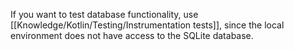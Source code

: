 If you want to test database functionality, use [[Knowledge/Kotlin/Testing/Instrumentation tests]], since the local environment does not have access to the SQLite database.
